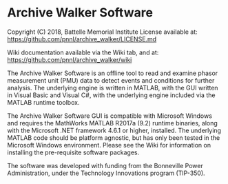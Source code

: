 # Archive Walker Software

Copyright (C) 2018, Battelle Memorial Institute
License available at: https://github.com/pnnl/archive_walker/LICENSE.md

Wiki documentation available via the Wiki tab, and at: https://github.com/pnnl/archive_walker/wiki

The Archive Walker Software is an offline tool to read and examine phasor measurement unit (PMU) data to detect events and conditions for further analysis.  The underlying engine is written in MATLAB, with the GUI written in Visual Basic and Visual C#, with the underlying engine included via the MATLAB runtime toolbox.

The Archive Walker Software GUI is compatible with Microsoft Windows and requires the MathWorks MATLAB R2017a (9.2) runtime binaries, along with the Microsoft .NET framework 4.6.1 or higher, installed.  The underlying MATLAB code should be platform agnostic, but has only been tested in the Microsoft Windows environment.  Please see the Wiki for information on installing the pre-requisite software packages.

The software was developed with funding from the Bonneville Power Administration, under the Technology Innovations program (TIP-350).
